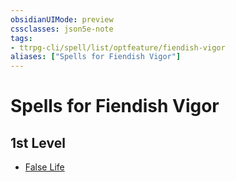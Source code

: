 ```yaml
---
obsidianUIMode: preview
cssclasses: json5e-note
tags:
- ttrpg-cli/spell/list/optfeature/fiendish-vigor
aliases: ["Spells for Fiendish Vigor"]
---
```

# Spells for Fiendish Vigor

## 1st Level

- [False Life](Misc%20Files/CLI/compendium/spells/false-life-xphb.md "XPHB")